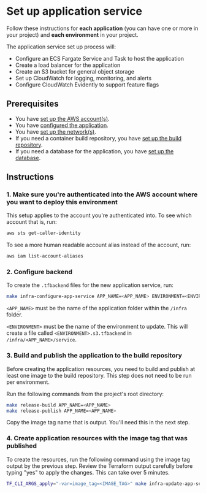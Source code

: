 # Set up application service

Follow these instructions for **each application** (you can have one or more in your project) and **each environment** in your project.

The application service set up process will:

* Configure an ECS Fargate Service and Task to host the application
* Create a load balancer for the application
* Create an S3 bucket for general object storage
* Set up CloudWatch for logging, monitoring, and alerts
* Configure CloudWatch Evidently to support feature flags

## Prerequisites

* You have [set up the AWS account(s)](./set-up-aws-accounts.md).
* You have [configured the application](/infra/app/app-config/main.tf).
* You have [set up the network(s)](./set-up-networks.md).
* If you need a container build repository, you have [set up the build repository](./set-up-app-build-repository.md).
* If you need a database for the application, you have [set up the database](./set-up-app-database.md).

## Instructions

### 1. Make sure you're authenticated into the AWS account where you want to deploy this environment

This setup applies to the account you're authenticated into. To see which account that is, run:

```bash
aws sts get-caller-identity
```

To see a more human readable account alias instead of the account, run:

```bash
aws iam list-account-aliases
```

### 2. Configure backend

To create the `.tfbackend` files for the new application service, run:

```bash
make infra-configure-app-service APP_NAME=<APP_NAME> ENVIRONMENT=<ENVIRONMENT>
```

`<APP_NAME>` must be the name of the application folder within the `/infra` folder.

`<ENVIRONMENT>` must be the name of the environment to update. This will create a file called `<ENVIRONMENT>.s3.tfbackend` in `/infra/<APP_NAME>/service`.

### 3. Build and publish the application to the build repository

Before creating the application resources, you need to build and publish at least one image to the build repository. This step does not need to be run per environment.

Run the following commands from the project's root directory:

```bash
make release-build APP_NAME=<APP_NAME>
make release-publish APP_NAME=<APP_NAME>
```

Copy the image tag name that is output. You'll need this in the next step.

### 4. Create application resources with the image tag that was published

To create the resources, run the following command using the image tag output by the previous step. Review the Terraform output carefully before typing "yes" to apply the changes. This can take over 5 minutes.

```bash
TF_CLI_ARGS_apply="-var=image_tag=<IMAGE_TAG>" make infra-update-app-service APP_NAME=<APP_NAME> ENVIRONMENT=<ENVIRONMENT>
```